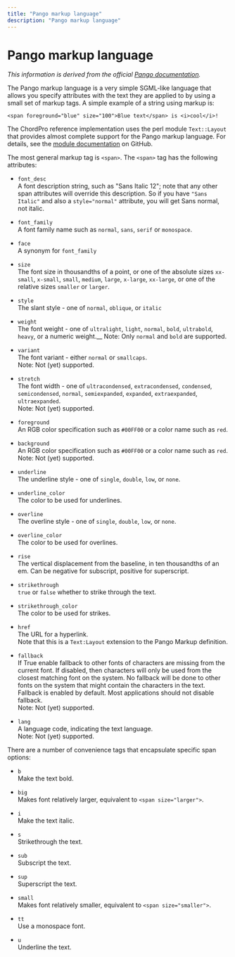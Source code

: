 ```yaml
---
title: "Pango markup language"
description: "Pango markup language"
---
```


# Pango markup language

_This information is derived from the official [Pango documentation](https://docs.gtk.org/Pango/pango_markup.html#pango-markup)._

The Pango markup language is a very simple SGML-like language that
allows you specify attributes with the text they are applied to by
using a small set of markup tags. A simple example of a string using
markup is:

    <span foreground="blue" size="100">Blue text</span> is <i>cool</i>!

The ChordPro reference implementation uses the perl module
`Text::Layout` that provides almost complete support
for the Pango markup language. For details, see the [module
documentation](https://metacpan.org/pod/Text::Layout) on GitHub.

The most general markup tag is `<span>`. The `<span>` tag has the
following attributes:

* `font_desc`  
A font description string, such as "Sans Italic 12"; note that any
other span attributes will override this description. So if you have
`"Sans Italic"` and also a `style="normal"` attribute, you will get Sans
normal, not italic.

* `font_family`  
A font family name such as `normal`, `sans`, `serif` or
`monospace`.

* `face`  
A synonym for `font_family`

* `size`  
The font size in thousandths of a point, or one of the absolute
sizes `xx-small`, `x-small`, `small`, `medium`, `large`, `x-large`,
`xx-large`, or one of the relative sizes `smaller` or `larger`.

* `style`  
The slant style - one of `normal`, `oblique`, or `italic`

* `weight`  
The font weight - one of `ultralight`, `light`, `normal`, `bold`,
`ultrabold`, `heavy`, or a numeric weight.__
Note: Only `normal` and `bold` are supported.

* `variant`  
The font variant - either `normal` or `smallcaps`.  
Note: Not (yet) supported.

* `stretch`  
The font width - one of `ultracondensed`, `extracondensed`,
`condensed`, `semicondensed`, `normal`, `semiexpanded`, `expanded`,
`extraexpanded`, `ultraexpanded`.  
Note: Not (yet) supported.

* `foreground`  
An RGB color specification such as `#00FF00` or a color name such
as `red`.

* `background`  
An RGB color specification such as `#00FF00` or a color name such
as `red`.  
Note: Not (yet) supported.

* `underline`  
The underline style - one of `single`, `double`, `low`, or
`none`.  

* `underline_color`  
The color to be used for underlines.

* `overline`  
The overline style - one of `single`, `double`, `low`, or
`none`.  

* `overline_color`  
The color to be used for overlines.

* `rise`  
The vertical displacement from the baseline, in ten thousandths of
an em. Can be negative for subscript, positive for superscript.

* `strikethrough`  
`true` or `false` whether to strike through the text.  

* `strikethrough_color`  
The color to be used for strikes.

* `href`  
The URL for a hyperlink.  
Note that this is a `Text:Layout` extension to the Pango Markup definition.

* `fallback`  
If True enable fallback to other fonts of characters are missing
from the current font. If disabled, then characters will only be used
from the closest matching font on the system. No fallback will be done
to other fonts on the system that might contain the characters in the
text. Fallback is enabled by default. Most applications should not
disable fallback.  
Note: Not (yet) supported.

* `lang`  
A language code, indicating the text language.  
Note: Not (yet) supported.

There are a number of convenience tags that encapsulate specific span
options:

* `b`  
Make the text bold.

* `big`  
Makes font relatively larger, equivalent to `<span size="larger">`.

* `i`  
Make the text italic.

* `s`  
Strikethrough the text.

* `sub`  
Subscript the text.

* `sup`  
Superscript the text.

* `small`  
Makes font relatively smaller, equivalent to `<span size="smaller">`.

* `tt`  
Use a monospace font.

* `u`  
Underline the text.
